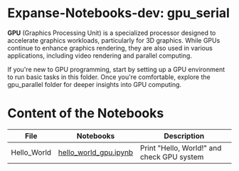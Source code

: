 # Expanse-Notebooks-dev: gpu_serial
**GPU** (Graphics Processing Unit) is a specialized processor designed to accelerate graphics workloads, particularly for 3D graphics. While GPUs continue to enhance graphics rendering, they are also used in various applications, including video rendering and parallel computing.

If you're new to GPU programming, start by setting up a GPU environment to run basic tasks in this folder. Once you're comfortable, explore the gpu_parallel folder for deeper insights into GPU computing.

# Content of the Notebooks
| File | Notebooks | Description |
|----------|----------|----------|
| Hello_World   | [hello_world_gpu.ipynb](Hello_World/hello_world_gpu.ipynb) |  Print "Hello, World!" and check GPU system |
